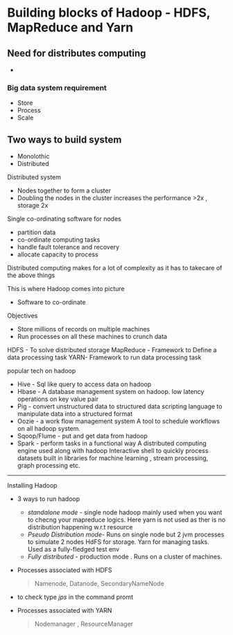 # Building blocks of Hadoop - HDFS, MapReduce and Yarn

## Need for distributes computing
- 
### Big data system requirement
- Store 
- Process 
- Scale

## Two ways to build system
- Monolothic
- Distributed

Distributed system 
- Nodes together to form a cluster
- Doubling the nodes in the cluster increases the performance >2x , storage 2x

Single co-ordinating software for nodes
- partition data
- co-ordinate computing tasks
- handle fault tolerance and recovery
- allocate capacity to process

Distributed computing makes for a lot of complexity as it has to takecare of the above things

This is where Hadoop comes into picture
- Software to co-ordinate 

Objectives 
- Store millions of records on multiple machines
- Run processes on all these machines to crunch data

HDFS - To solve distributed storage
MapReduce - Framework to Define a data processing task
YARN- Framework to run data processing task

popular tech on hadoop
- Hive - Sql like query to access data on hadoop 
- Hbase - A database management system on hadoop.
low latency operations on key value pair
- Pig - convert unstructured data to structured data
scripting language to manipulate data into a structured format
- Oozie - a work flow management system
A tool to schedule workflows on all hadoop system.
- Sqoop/Flume - put and get data from hadoop
- Spark - perform tasks in a functional way
A distributed computing engine used along with hadoop
Interactive shell to quickly process datasets
built in libraries for machine learning , stream processing, graph processing etc.

---------------------------------------

Installing Hadoop
- 3 ways to run hadoop
    - <i>standalone mode</i> - single node hadoop
    mainly used when you want to checng your mapreduce logics. Here yarn is not used as ther is no distribution happening w.r.t resource
    - <i>Pseudo Distribution mode</i>- Runs on single node but 2 jvm processes to simulate 2 nodes
    HdFS for storage.
    Yarn for managing tasks.
    Used as a fully-fledged test env
    - <i>Fully distributed</i> - production mode . Runs on a cluster of machines. 


- Processes associated with HDFS 
    > Namenode, Datanode, SecondaryNameNode
- to check type <i>jps</i> in the command promt
- Processes associated with YARN
    > Nodemanager , ResourceManager





